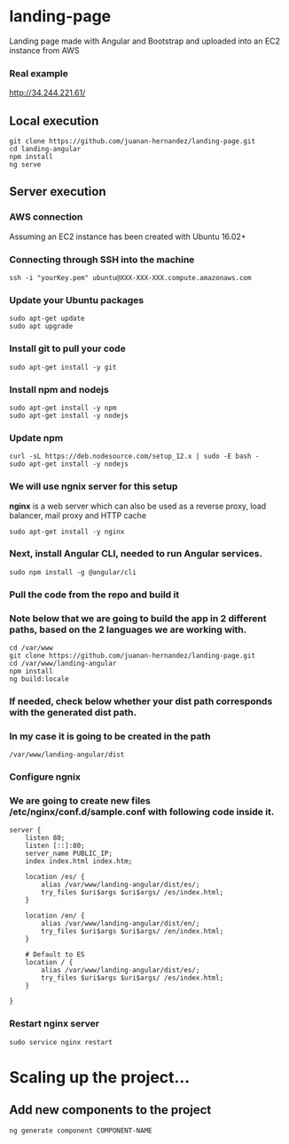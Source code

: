 # landing-page
Landing page made with Angular and Bootstrap and uploaded into an EC2 instance from AWS

### Real example
http://34.244.221.61/

## Local execution
```
git clone https://github.com/juanan-hernandez/landing-page.git
cd landing-angular
npm install 
ng serve
```

## Server execution
### AWS connection
Assuming an EC2 instance has been created with Ubuntu 16.02+

### Connecting through SSH into the machine
```
ssh -i "yourKey.pem" ubuntu@XXX-XXX-XXX.compute.amazonaws.com
```

### Update your Ubuntu packages
```
sudo apt-get update
sudo apt upgrade
```

### Install git to pull your code
```
sudo apt-get install -y git
```

### Install npm and nodejs
```
sudo apt-get install -y npm
sudo apt-get install -y nodejs
```

### Update npm
```
curl -sL https://deb.nodesource.com/setup_12.x | sudo -E bash -
sudo apt-get install -y nodejs
```

### We will use ngnix server for this setup
**nginx** is  a web server which can also be used as a reverse proxy, load balancer, mail proxy and HTTP cache
```
sudo apt-get install -y nginx
```

### Next, install Angular CLI, needed to run Angular services.
```
sudo npm install -g @angular/cli
```

### Pull the code from the repo and build it 
### Note below that we are going to build the app in 2 different paths, based on the 2 languages we are working with. 
```
cd /var/www
git clone https://github.com/juanan-hernandez/landing-page.git
cd /var/www/landing-angular
npm install
ng build:locale
```

### If needed, check below whether your dist path corresponds with the generated dist path.
### In my case it is going to be created in the path 
```
/var/www/landing-angular/dist
```

### Configure ngnix
### We are going to create new files /etc/nginx/conf.d/sample.conf with following code inside it.

```
server {
    listen 80;
    listen [::]:80;
    server_name PUBLIC_IP;
    index index.html index.htm;

    location /es/ {
        alias /var/www/landing-angular/dist/es/;
        try_files $uri$args $uri$args/ /es/index.html;
    }

    location /en/ {
        alias /var/www/landing-angular/dist/en/;
        try_files $uri$args $uri$args/ /en/index.html;
    }

    # Default to ES
    location / {
        alias /var/www/landing-angular/dist/es/;
        try_files $uri$args $uri$args/ /es/index.html;
    }

}
```

### Restart nginx server
```
sudo service nginx restart
```

# Scaling up the project...

## Add new components to the project
```
ng generate component COMPONENT-NAME
```
